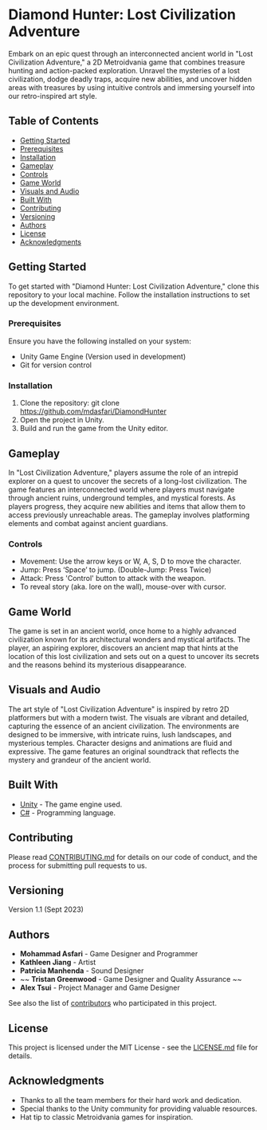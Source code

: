 # Diamond Hunter: Lost Civilization Adventure

Embark on an epic quest through an interconnected ancient world in "Lost Civilization Adventure," a 2D Metroidvania game that combines treasure hunting and action-packed exploration. Unravel the mysteries of a lost civilization, dodge deadly traps, acquire new abilities, and uncover hidden areas with treasures by using intuitive controls and immersing yourself into our retro-inspired art style.

## Table of Contents

- [Getting Started](#getting-started)
- [Prerequisites](#prerequisites)
- [Installation](#installation)
- [Gameplay](#gameplay)
- [Controls](#controls)
- [Game World](#game-world)
- [Visuals and Audio](#visuals-and-audio)
- [Built With](#built-with)
- [Contributing](#contributing)
- [Versioning](#versioning)
- [Authors](#authors)
- [License](#license)
- [Acknowledgments](#acknowledgments)

## Getting Started

To get started with "Diamond Hunter: Lost Civilization Adventure," clone this repository to your local machine. Follow the installation instructions to set up the development environment.

### Prerequisites

Ensure you have the following installed on your system:

- Unity Game Engine (Version used in development)
- Git for version control

### Installation

1. Clone the repository:
git clone https://github.com/mdasfari/DiamondHunter
2. Open the project in Unity.
3. Build and run the game from the Unity editor.

## Gameplay

In "Lost Civilization Adventure," players assume the role of an intrepid explorer on a quest to uncover the secrets of a long-lost civilization. The game features an interconnected world where players must navigate through ancient ruins, underground temples, and mystical forests. As players progress, they acquire new abilities and items that allow them to access previously unreachable areas. The gameplay involves platforming elements and combat against ancient guardians.

### Controls

- Movement: Use the arrow keys or W, A, S, D to move the character.
- Jump: Press ‘Space’ to jump. (Double-Jump: Press Twice)
- Attack: Press 'Control' button to attack with the weapon.
- To reveal story (aka. lore on the wall), mouse-over with cursor.

## Game World

The game is set in an ancient world, once home to a highly advanced civilization known for its architectural wonders and mystical artifacts. The player, an aspiring explorer, discovers an ancient map that hints at the location of this lost civilization and sets out on a quest to uncover its secrets and the reasons behind its mysterious disappearance.

## Visuals and Audio

The art style of "Lost Civilization Adventure" is inspired by retro 2D platformers but with a modern twist. The visuals are vibrant and detailed, capturing the essence of an ancient civilization. The environments are designed to be immersive, with intricate ruins, lush landscapes, and mysterious temples. Character designs and animations are fluid and expressive. The game features an original soundtrack that reflects the mystery and grandeur of the ancient world.

## Built With

- [Unity](https://unity.com/) - The game engine used.
- [C#](https://docs.microsoft.com/en-us/dotnet/csharp/) - Programming language.

## Contributing

Please read [CONTRIBUTING.md](https://github.com/your/repo/blob/master/CONTRIBUTING.md) for details on our code of conduct, and the process for submitting pull requests to us.

## Versioning

Version 1.1 (Sept 2023)

## Authors

- **Mohammad Asfari** - Game Designer and Programmer
- **Kathleen Jiang** - Artist
- **Patricia Manhenda** - Sound Designer
- ~~ **Tristan Greenwood** - Game Designer and Quality Assurance ~~
- **Alex Tsui** - Project Manager and Game Designer

See also the list of [contributors](https://github.com/your/repo/contributors) who participated in this project.

## License

This project is licensed under the MIT License - see the [LICENSE.md](LICENSE.md) file for details.

## Acknowledgments

- Thanks to all the team members for their hard work and dedication.
- Special thanks to the Unity community for providing valuable resources.
- Hat tip to classic Metroidvania games for inspiration.

